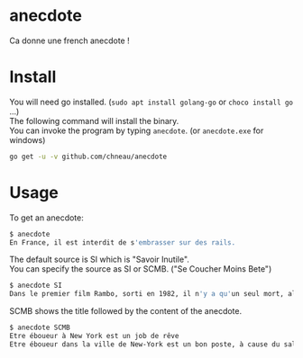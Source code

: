 # anecdote
Ca donne une french anecdote !

# Install
You will need go installed.  (`sudo apt install golang-go` or `choco install go` ...)  
The following command will install the binary.  
You can invoke the program by typing `anecdote`. (or `anecdote.exe` for windows)
```bash
go get -u -v github.com/chneau/anecdote
```

# Usage
To get an anecdote:
```bash
$ anecdote
En France, il est interdit de s'embrasser sur des rails.
```
The default source is SI which is "Savoir Inutile".  
You can specify the source as SI or SCMB. ("Se Coucher Moins Bete")
```bash
$ anecdote SI
Dans le premier film Rambo, sorti en 1982, il n'y a qu'un seul mort, alors que dans le film Titanic de James Cameron sorti en 1997, on en dénombre 307.
```
SCMB shows the title followed by the content of the anecdote.
```bash
$ anecdote SCMB
Etre éboueur à New York est un job de rêve
Etre éboueur dans la ville de New-York est un bon poste, à cause du salaire et l'image positive qu'ils suscitent dans la population. En effet, ils peuvent gagner jusqu'à 70 000 dollars par an et sont considérés comme des « héros » du quotidien. Un métier tellement prisé qu'il existe une liste d'attente de 8 ans pour y postuler.
``` 

